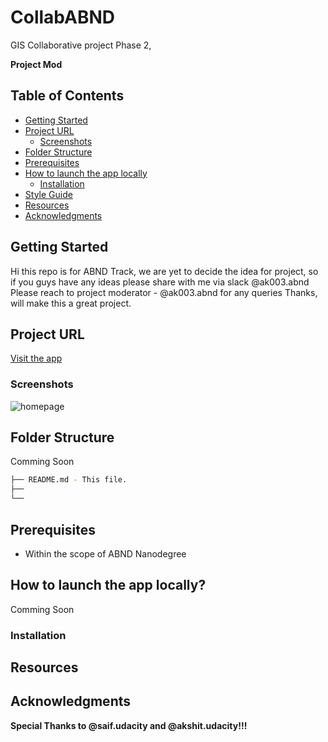 # CollabABND

GIS Collaborative project Phase 2,

**Project Mod**


## Table of Contents

- [Getting Started](#getting-started)
- [Project URL](#project-url)
  - [Screenshots](#screenshots)
- [Folder Structure](#folder-structure)
- [Prerequisites](#prerequisites)
- [How to launch the app locally](#how-to-launch-the-app-locally)
  - [Installation](#installation)
- [Style Guide](#style-guide)
- [Resources](#resources)
- [Acknowledgments](#acknowledgments)

## Getting Started

Hi this repo is for ABND Track,
we are yet to decide the idea for project, so if you guys have any ideas please share with me via slack @ak003.abnd
Please reach to project moderator - @ak003.abnd for any queries
Thanks, will make this a great project.

## Project URL
[Visit the app](#)

### Screenshots
![homepage](#)

## Folder Structure
Comming Soon
```bash
├── README.md - This file.
├── 
└── 
```

## Prerequisites
* Within the scope of ABND Nanodegree

## How to launch the app locally?
Comming Soon
### Installation

## Resources

## Acknowledgments
**Special Thanks to @saif.udacity and @akshit.udacity!!!**

